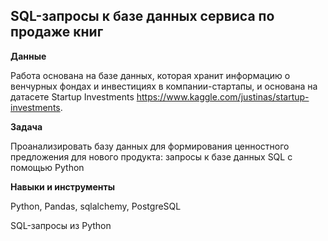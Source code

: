 ## SQL-запросы к базе данных сервиса по продаже книг

**Данные**

 Работа основана на базе данных, которая хранит информацию о венчурных фондах и инвестициях в компании-стартапы, и основана на датасете Startup Investments https://www.kaggle.com/justinas/startup-investments.

**Задача**   

 Проанализировать базу данных для формирования ценностного предложения для нового продукта: запросы к базе данных SQL с помощью Python

**Навыки и инструменты**  

Python, Pandas, sqlalchemy, PostgreSQL

SQL-запросы из Python